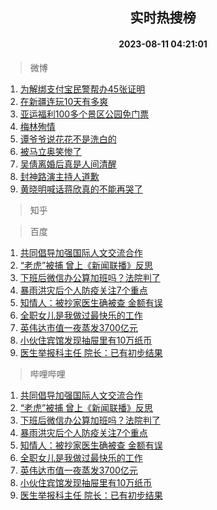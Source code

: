 <div align="center"><h2>实时热搜榜</h2><h4>2023-08-11 04:21:01</h4></div>

> 微博  

1. [为解绑支付宝民警帮办45张证明](https://s.weibo.com/weibo?q=%23%E4%B8%BA%E8%A7%A3%E7%BB%91%E6%94%AF%E4%BB%98%E5%AE%9D%E6%B0%91%E8%AD%A6%E5%B8%AE%E5%8A%9E45%E5%BC%A0%E8%AF%81%E6%98%8E%23&t=31&band_rank=1&Refer=top)<br />
2. [在新疆连玩10天有多爽](https://s.weibo.com/weibo?q=%23%E5%9C%A8%E6%96%B0%E7%96%86%E8%BF%9E%E7%8E%A910%E5%A4%A9%E6%9C%89%E5%A4%9A%E7%88%BD%23&t=31&band_rank=2&Refer=top)<br />
3. [亚运福利100多个景区公园免门票](https://s.weibo.com/weibo?q=%23%E4%BA%9A%E8%BF%90%E7%A6%8F%E5%88%A9100%E5%A4%9A%E4%B8%AA%E6%99%AF%E5%8C%BA%E5%85%AC%E5%9B%AD%E5%85%8D%E9%97%A8%E7%A5%A8%23&t=31&band_rank=3&Refer=top)<br />
4. [梅林殉情](https://s.weibo.com/weibo?q=%E6%A2%85%E6%9E%97%E6%AE%89%E6%83%85&t=31&band_rank=4&Refer=top)<br />
5. [谭爷爷说花花不是洗白的](https://s.weibo.com/weibo?q=%23%E8%B0%AD%E7%88%B7%E7%88%B7%E8%AF%B4%E8%8A%B1%E8%8A%B1%E4%B8%8D%E6%98%AF%E6%B4%97%E7%99%BD%E7%9A%84%23&t=31&band_rank=5&Refer=top)<br />
6. [被马立奥笑惨了](https://s.weibo.com/weibo?q=%E8%A2%AB%E9%A9%AC%E7%AB%8B%E5%A5%A5%E7%AC%91%E6%83%A8%E4%BA%86&t=31&band_rank=6&Refer=top)<br />
7. [吴倩离婚后真是人间清醒](https://s.weibo.com/weibo?q=%23%E5%90%B4%E5%80%A9%E7%A6%BB%E5%A9%9A%E5%90%8E%E7%9C%9F%E6%98%AF%E4%BA%BA%E9%97%B4%E6%B8%85%E9%86%92%23&t=31&band_rank=7&Refer=top)<br />
8. [封神路演主持人道歉](https://s.weibo.com/weibo?q=%23%E5%B0%81%E7%A5%9E%E8%B7%AF%E6%BC%94%E4%B8%BB%E6%8C%81%E4%BA%BA%E9%81%93%E6%AD%89%23&t=31&band_rank=8&Refer=top)<br />
9. [黄晓明喊话蒋欣真的不能再哭了](https://s.weibo.com/weibo?q=%23%E9%BB%84%E6%99%93%E6%98%8E%E5%96%8A%E8%AF%9D%E8%92%8B%E6%AC%A3%E7%9C%9F%E7%9A%84%E4%B8%8D%E8%83%BD%E5%86%8D%E5%93%AD%E4%BA%86%23&t=31&band_rank=9&Refer=top)<br />

> 知乎  


> 百度  

1. [共同倡导加强国际人文交流合作](https://www.baidu.com/s?wd=%E5%85%B1%E5%90%8C%E5%80%A1%E5%AF%BC%E5%8A%A0%E5%BC%BA%E5%9B%BD%E9%99%85%E4%BA%BA%E6%96%87%E4%BA%A4%E6%B5%81%E5%90%88%E4%BD%9C&sa=fyb_news&rsv_dl=fyb_news)<br />
2. [“老虎”被捕 曾上《新闻联播》反思](https://www.baidu.com/s?wd=%E2%80%9C%E8%80%81%E8%99%8E%E2%80%9D%E8%A2%AB%E6%8D%95+%E6%9B%BE%E4%B8%8A%E3%80%8A%E6%96%B0%E9%97%BB%E8%81%94%E6%92%AD%E3%80%8B%E5%8F%8D%E6%80%9D&sa=fyb_news&rsv_dl=fyb_news)<br />
3. [下班后微信办公算加班吗？法院判了](https://www.baidu.com/s?wd=%E4%B8%8B%E7%8F%AD%E5%90%8E%E5%BE%AE%E4%BF%A1%E5%8A%9E%E5%85%AC%E7%AE%97%E5%8A%A0%E7%8F%AD%E5%90%97%EF%BC%9F%E6%B3%95%E9%99%A2%E5%88%A4%E4%BA%86&sa=fyb_news&rsv_dl=fyb_news)<br />
4. [暴雨洪灾后个人防疫关注7个重点](https://www.baidu.com/s?wd=%E6%9A%B4%E9%9B%A8%E6%B4%AA%E7%81%BE%E5%90%8E%E4%B8%AA%E4%BA%BA%E9%98%B2%E7%96%AB%E5%85%B3%E6%B3%A87%E4%B8%AA%E9%87%8D%E7%82%B9&sa=fyb_news&rsv_dl=fyb_news)<br />
5. [知情人：被抄家医生确被查 金额有误](https://www.baidu.com/s?wd=%E7%9F%A5%E6%83%85%E4%BA%BA%EF%BC%9A%E8%A2%AB%E6%8A%84%E5%AE%B6%E5%8C%BB%E7%94%9F%E7%A1%AE%E8%A2%AB%E6%9F%A5+%E9%87%91%E9%A2%9D%E6%9C%89%E8%AF%AF&sa=fyb_news&rsv_dl=fyb_news)<br />
6. [全职女儿是我做过最快乐的工作](https://www.baidu.com/s?wd=%E5%85%A8%E8%81%8C%E5%A5%B3%E5%84%BF%E6%98%AF%E6%88%91%E5%81%9A%E8%BF%87%E6%9C%80%E5%BF%AB%E4%B9%90%E7%9A%84%E5%B7%A5%E4%BD%9C&sa=fyb_news&rsv_dl=fyb_news)<br />
7. [英伟达市值一夜蒸发3700亿元](https://www.baidu.com/s?wd=%E8%8B%B1%E4%BC%9F%E8%BE%BE%E5%B8%82%E5%80%BC%E4%B8%80%E5%A4%9C%E8%92%B8%E5%8F%913700%E4%BA%BF%E5%85%83&sa=fyb_news&rsv_dl=fyb_news)<br />
8. [小伙住宾馆发现抽屉里有10万纸币](https://www.baidu.com/s?wd=%E5%B0%8F%E4%BC%99%E4%BD%8F%E5%AE%BE%E9%A6%86%E5%8F%91%E7%8E%B0%E6%8A%BD%E5%B1%89%E9%87%8C%E6%9C%8910%E4%B8%87%E7%BA%B8%E5%B8%81&sa=fyb_news&rsv_dl=fyb_news)<br />
9. [医生举报科主任 院长：已有初步结果](https://www.baidu.com/s?wd=%E5%8C%BB%E7%94%9F%E4%B8%BE%E6%8A%A5%E7%A7%91%E4%B8%BB%E4%BB%BB+%E9%99%A2%E9%95%BF%EF%BC%9A%E5%B7%B2%E6%9C%89%E5%88%9D%E6%AD%A5%E7%BB%93%E6%9E%9C&sa=fyb_news&rsv_dl=fyb_news)<br />

> 哔哩哔哩  

1. [共同倡导加强国际人文交流合作](https://www.baidu.com/s?wd=%E5%85%B1%E5%90%8C%E5%80%A1%E5%AF%BC%E5%8A%A0%E5%BC%BA%E5%9B%BD%E9%99%85%E4%BA%BA%E6%96%87%E4%BA%A4%E6%B5%81%E5%90%88%E4%BD%9C&sa=fyb_news&rsv_dl=fyb_news)<br />
2. [“老虎”被捕 曾上《新闻联播》反思](https://www.baidu.com/s?wd=%E2%80%9C%E8%80%81%E8%99%8E%E2%80%9D%E8%A2%AB%E6%8D%95+%E6%9B%BE%E4%B8%8A%E3%80%8A%E6%96%B0%E9%97%BB%E8%81%94%E6%92%AD%E3%80%8B%E5%8F%8D%E6%80%9D&sa=fyb_news&rsv_dl=fyb_news)<br />
3. [下班后微信办公算加班吗？法院判了](https://www.baidu.com/s?wd=%E4%B8%8B%E7%8F%AD%E5%90%8E%E5%BE%AE%E4%BF%A1%E5%8A%9E%E5%85%AC%E7%AE%97%E5%8A%A0%E7%8F%AD%E5%90%97%EF%BC%9F%E6%B3%95%E9%99%A2%E5%88%A4%E4%BA%86&sa=fyb_news&rsv_dl=fyb_news)<br />
4. [暴雨洪灾后个人防疫关注7个重点](https://www.baidu.com/s?wd=%E6%9A%B4%E9%9B%A8%E6%B4%AA%E7%81%BE%E5%90%8E%E4%B8%AA%E4%BA%BA%E9%98%B2%E7%96%AB%E5%85%B3%E6%B3%A87%E4%B8%AA%E9%87%8D%E7%82%B9&sa=fyb_news&rsv_dl=fyb_news)<br />
5. [知情人：被抄家医生确被查 金额有误](https://www.baidu.com/s?wd=%E7%9F%A5%E6%83%85%E4%BA%BA%EF%BC%9A%E8%A2%AB%E6%8A%84%E5%AE%B6%E5%8C%BB%E7%94%9F%E7%A1%AE%E8%A2%AB%E6%9F%A5+%E9%87%91%E9%A2%9D%E6%9C%89%E8%AF%AF&sa=fyb_news&rsv_dl=fyb_news)<br />
6. [全职女儿是我做过最快乐的工作](https://www.baidu.com/s?wd=%E5%85%A8%E8%81%8C%E5%A5%B3%E5%84%BF%E6%98%AF%E6%88%91%E5%81%9A%E8%BF%87%E6%9C%80%E5%BF%AB%E4%B9%90%E7%9A%84%E5%B7%A5%E4%BD%9C&sa=fyb_news&rsv_dl=fyb_news)<br />
7. [英伟达市值一夜蒸发3700亿元](https://www.baidu.com/s?wd=%E8%8B%B1%E4%BC%9F%E8%BE%BE%E5%B8%82%E5%80%BC%E4%B8%80%E5%A4%9C%E8%92%B8%E5%8F%913700%E4%BA%BF%E5%85%83&sa=fyb_news&rsv_dl=fyb_news)<br />
8. [小伙住宾馆发现抽屉里有10万纸币](https://www.baidu.com/s?wd=%E5%B0%8F%E4%BC%99%E4%BD%8F%E5%AE%BE%E9%A6%86%E5%8F%91%E7%8E%B0%E6%8A%BD%E5%B1%89%E9%87%8C%E6%9C%8910%E4%B8%87%E7%BA%B8%E5%B8%81&sa=fyb_news&rsv_dl=fyb_news)<br />
9. [医生举报科主任 院长：已有初步结果](https://www.baidu.com/s?wd=%E5%8C%BB%E7%94%9F%E4%B8%BE%E6%8A%A5%E7%A7%91%E4%B8%BB%E4%BB%BB+%E9%99%A2%E9%95%BF%EF%BC%9A%E5%B7%B2%E6%9C%89%E5%88%9D%E6%AD%A5%E7%BB%93%E6%9E%9C&sa=fyb_news&rsv_dl=fyb_news)<br />
